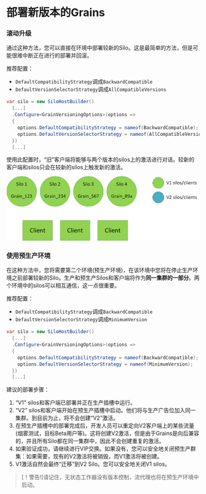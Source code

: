 # 部署新版本的Grains

### 滚动升级

通过这种方法，您可以直接在环境中部署较新的Silo。这是最简单的方法，但是可能很难中断正在进行的部署并回滚。

推荐配置：

-   `DefaultCompatibilityStrategy`调成`BackwardCompatible`
-   `DefaultVersionSelectorStrategy`调成`AllCompatibleVersions`

```csharp
var silo = new SiloHostBuilder()
  [...]
  .Configure<GrainVersioningOptions>(options => 
  {
    options.DefaultCompatibilityStrategy = nameof(BackwardCompatible);
    options.DefaultVersionSelectorStrategy = nameof(AllCompatibleVersions);
  })
  [...]
```

使用此配置时，“旧”客户端将能够与两个版本的silos上的激活进行对话。较新的客户端和silos只会在较新的silos上触发新的激活。

![Rolling gif](rolling.gif)

### 使用预生产环境

在这种方法中，您将需要第二个环境(预生产环境)，在该环境中您将在停止生产环境之前部署较新的Silo。生产和预生产Silos和客户端将作为**同一集群的一部分**。两个环境中的silos可以相互通信，这一点很重要。

推荐配置：

-   `DefaultCompatibilityStrategy`调成`BackwardCompatible`
-   `DefaultVersionSelectorStrategy`调成`MinimumVersion`

```csharp
var silo = new SiloHostBuilder()
  [...]
  .Configure<GrainVersioningOptions>(options => 
  {
    options.DefaultCompatibilityStrategy = nameof(BackwardCompatible);
    options.DefaultVersionSelectorStrategy = nameof(MinimumVersion);
  })
  [...]
```

建议的部署步骤：

1.  “V1” silos和客户端已部署并正在生产插槽中运行。
2.  “V2” silos和客户端开始在预生产插槽中启动。他们将与生​​产广告位加入同一集群。到目前为止，将不会创建“V2”激活。
3.  在预生产插槽中的部署完成后，开发人员可以重定向V2客户端上的某些流量(烟雾测试，目标Beta用户等)。这将创建V2激活，但是由于Grains是向后兼容的，并且所有Silo都在同一集群中，因此不会创建重复的激活。
4.  如果验证成功，请继续进行VIP交换。如果没有，您可以安全地关闭预生产群集：如果需要，现有的V2激活将被销毁，而V1激活将被创建。
5.  V1激活自然会最终“迁移”到V2 Silo。您可以安全地关闭V1 silos。

> [！警告!]请记住，无状态工作器没有版本控制，流代理也将在预生产环境中启动。
